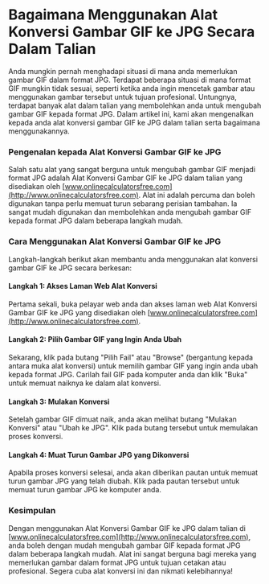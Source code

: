 Bagaimana Menggunakan Alat Konversi Gambar GIF ke JPG Secara Dalam Talian
=========================================================================

Anda mungkin pernah menghadapi situasi di mana anda memerlukan gambar GIF dalam format JPG. Terdapat beberapa situasi di mana format GIF mungkin tidak sesuai, seperti ketika anda ingin mencetak gambar atau menggunakan gambar tersebut untuk tujuan profesional. Untungnya, terdapat banyak alat dalam talian yang membolehkan anda untuk mengubah gambar GIF kepada format JPG. Dalam artikel ini, kami akan mengenalkan kepada anda alat konversi gambar GIF ke JPG dalam talian serta bagaimana menggunakannya.

### Pengenalan kepada Alat Konversi Gambar GIF ke JPG

Salah satu alat yang sangat berguna untuk mengubah gambar GIF menjadi format JPG adalah Alat Konversi Gambar GIF ke JPG dalam talian yang disediakan oleh [www.onlinecalculatorsfree.com](http://www.onlinecalculatorsfree.com). Alat ini adalah percuma dan boleh digunakan tanpa perlu memuat turun sebarang perisian tambahan. Ia sangat mudah digunakan dan membolehkan anda mengubah gambar GIF kepada format JPG dalam beberapa langkah mudah.

### Cara Menggunakan Alat Konversi Gambar GIF ke JPG

Langkah-langkah berikut akan membantu anda menggunakan alat konversi gambar GIF ke JPG secara berkesan:

#### Langkah 1: Akses Laman Web Alat Konversi

Pertama sekali, buka pelayar web anda dan akses laman web Alat Konversi Gambar GIF ke JPG yang disediakan oleh [www.onlinecalculatorsfree.com](http://www.onlinecalculatorsfree.com).

#### Langkah 2: Pilih Gambar GIF yang Ingin Anda Ubah

Sekarang, klik pada butang "Pilih Fail" atau "Browse" (bergantung kepada antara muka alat konversi) untuk memilih gambar GIF yang ingin anda ubah kepada format JPG. Carilah fail GIF pada komputer anda dan klik "Buka" untuk memuat naiknya ke dalam alat konversi.

#### Langkah 3: Mulakan Konversi

Setelah gambar GIF dimuat naik, anda akan melihat butang "Mulakan Konversi" atau "Ubah ke JPG". Klik pada butang tersebut untuk memulakan proses konversi.

#### Langkah 4: Muat Turun Gambar JPG yang Dikonversi

Apabila proses konversi selesai, anda akan diberikan pautan untuk memuat turun gambar JPG yang telah diubah. Klik pada pautan tersebut untuk memuat turun gambar JPG ke komputer anda.

### Kesimpulan

Dengan menggunakan Alat Konversi Gambar GIF ke JPG dalam talian di [www.onlinecalculatorsfree.com](http://www.onlinecalculatorsfree.com), anda boleh dengan mudah mengubah gambar GIF kepada format JPG dalam beberapa langkah mudah. Alat ini sangat berguna bagi mereka yang memerlukan gambar dalam format JPG untuk tujuan cetakan atau profesional. Segera cuba alat konversi ini dan nikmati kelebihannya!
